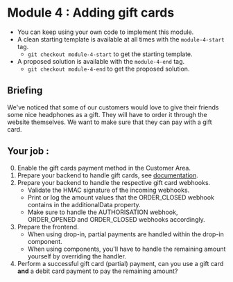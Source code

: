# Module 4 : Adding gift cards

* You can keep using your own code to implement this module.
* A clean starting template is available at all times with the `module-4-start` tag.
    * `git checkout module-4-start` to get the starting template.
* A proposed solution is available with the `module-4-end` tag.
    * `git checkout module-4-end` to get the proposed solution.

## Briefing

We've noticed that some of our customers would love to give their friends some nice headphones as a gift.
They will have to order it through the website themselves. We want to make sure that they can pay with a gift card.

## Your job :

0. Enable the gift cards payment method in the Customer Area.
1. Prepare your backend to handle gift cards, see [documentation](https://docs.adyen.com/payment-methods/gift-cards/).
2. Prepare your backend to handle the respective gift card webhooks.
    * Validate the HMAC signature of the incoming webhooks.
    * Print or log the amount values that the ORDER_CLOSED webhook contains in the additionalData property.
    * Make sure to handle the AUTHORISATION webhook, ORDER_OPENED and ORDER_CLOSED webhooks accordingly.
3. Prepare the frontend.
    * When using drop-in, partial payments are handled within the drop-in component.
    * When using components, you'll have to handle the remaining amount yourself by overriding the handler.
4. Perform a successful gift card (partial) payment, can you use a gift card **and** a debit card payment to pay the remaining amount?
